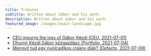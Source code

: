 ```yaml
---
title: Tributes
subtitle: Written about Gábor and his work.
description: Written about Gábor and his work.
featured_image: /images/teach-landscape.jpg
---
```


- [CEU mourns the loss of Gábor Kézdi (CEU, 2021-07-01)](https://www.ceu.edu/article/2021-07-01/ceu-mourns-loss-gabor-kezdi)
- [Elhunyt Kézdi Gábor közgazdász (Portfolio, 2021-07-04)](https://www.portfolio.hu/gazdasag/20210702/elhunyt-kezdi-gabor-kozgazdasz-490896)
- [Mennyit tud egy nyolcadikos cigány diák? (Defacto, 2021-07-09)](https://blog.defacto.io/post/656209844877082624/mennyit-tud-egy-nyolcadikos-cig%C3%A1ny-di%C3%A1k)
